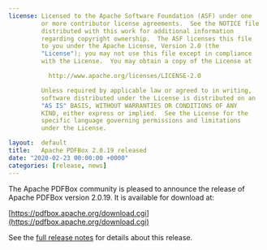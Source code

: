```yaml
---
license: Licensed to the Apache Software Foundation (ASF) under one
         or more contributor license agreements.  See the NOTICE file
         distributed with this work for additional information
         regarding copyright ownership.  The ASF licenses this file
         to you under the Apache License, Version 2.0 (the
         "License"); you may not use this file except in compliance
         with the License.  You may obtain a copy of the License at

           http://www.apache.org/licenses/LICENSE-2.0

         Unless required by applicable law or agreed to in writing,
         software distributed under the License is distributed on an
         "AS IS" BASIS, WITHOUT WARRANTIES OR CONDITIONS OF ANY
         KIND, either express or implied.  See the License for the
         specific language governing permissions and limitations
         under the License.

layout:  default
title:   Apache PDFBox 2.0.19 released
date: "2020-02-23 00:00:00 +0000"
categories: [release, news]
---
```


The Apache PDFBox community is pleased to announce the release of
Apache PDFBox version 2.0.19. It is available for download at:

[https://pdfbox.apache.org/download.cgi](https://pdfbox.apache.org/download.cgi)

See the [full release notes](https://issues.apache.org/jira/secure/ReleaseNote.jspa?projectId=12310760&version=12346594) for details about this release.
